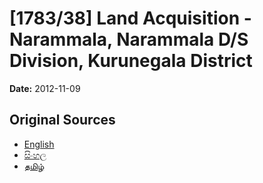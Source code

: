 # [1783/38] Land Acquisition - Narammala, Narammala D/S Division, Kurunegala District

**Date:** 2012-11-09

## Original Sources

- [English](https://documents.gov.lk/view/extra-gazettes/2012/11/1783-38_E.pdf)
- [සිංහල](https://documents.gov.lk/view/extra-gazettes/2012/11/1783-38_S.pdf)
- [தமிழ்](https://documents.gov.lk/view/extra-gazettes/2012/11/1783-38_T.pdf)
